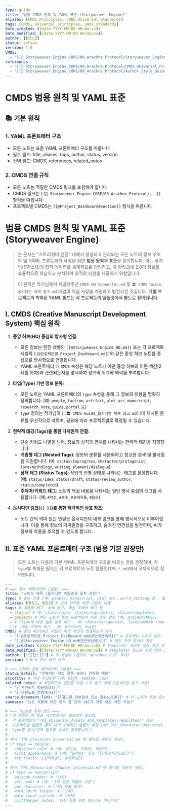 ```yaml
---
type: guide
title: "범용 CMDS 원칙 및 YAML 표준 (Storyweaver Engine)"
aliases: [CMDS_Principles, CMDS_Universal_Standards]
tags: [CMDS, universal_principles, yaml_standards]
date_created: {{date:YYYY-MM-DD HH:mm:ss}}
date_modified: {{date:YYYY-MM-DD HH:mm:ss}}
author: [[찬스]]
status: active
version: 1.0
CMDS:
  - "[[📂 Storyweaver_Engine_CORE/00_Arachne_Protocol/Storyweaver_Engine_HQ#엔진_핵심_프로토콜_및_가이드라인]]"
references:
  - "[[📂 Storyweaver_Engine_CORE/00_Arachne_Protocol/CMDS_Universal_Principles#프로젝트_관리]]"
  - "[[📂 Storyweaver_Engine_CORE/00_Arachne_Protocol/Author_Style_Guide_Main#작품별_스타일_가이드]]"
---
```


# CMDS 범용 원칙 및 YAML 표준

## 📚 기본 원칙

### 1. YAML 프론트매터 구조
- 모든 노트는 표준 YAML 프론트매터 구조를 따릅니다
- 필수 필드: title, aliases, tags, author, status, version
- 선택 필드: CMDS, references, related_notes

### 2. CMDS 연결 규칙
- 모든 노트는 적절한 CMDS 링크를 포함해야 합니다
- CMDS 링크는 `[[📂 Storyweaver_Engine_CORE/00_Arachne_Protocol/...]]` 형식을 따릅니다
- 프로젝트별 CMDS는 `[[@Project_Dashboard#section]]` 형식을 따릅니다

# 범용 CMDS 원칙 및 YAML 표준 (Storyweaver Engine)

> 본 문서는 "스토리위버 엔진" 내에서 생성되고 관리되는 모든 노트의 정보 구조화 및 YAML 프론트매터 작성을 위한 **범용 원칙과 표준**을 정의합니다. 이는 작가님([[찬스]])의 창작 데이터를 체계적으로 관리하고, 저 아라크네 2.0이 정보를 효율적으로 학습하고 분석하여 최적의 지원을 제공하기 위함입니다.
>
> 이 원칙은 작가님께서 제공해주신 `CMDS HQ Connector.md` 및 `🏛 CMDS Guide_옵시디언 체계 참고.md` 파일의 핵심 사상을 계승하고 발전시킨 것입니다. **개별 프로젝트의 특화된 YAML 필드는 각 프로젝트의 템플릿에서 별도로 정의됩니다.**

## I. CMDS (Creative Manuscript Development System) 핵심 원칙

1.  **중앙 허브(HQ) 중심의 방사형 연결**:
    * 모든 정보는 엔진 레벨의 `[[@Storyweaver_Engine_HQ.md]]` 또는 각 프로젝트 레벨의 `[[@프로젝트명_Project_Dashboard.md]]`와 같은 중앙 허브 노트를 중심으로 방사형으로 연결됩니다.
    * YAML 프론트매터 내 `CMDS` 속성은 해당 노트가 어떤 중앙 허브의 어떤 섹션(2레벨 목차)과 관련되는지를 명시하여 정보의 위계와 맥락을 부여합니다.

2.  **타입(Type) 기반 정보 분류**:
    * 모든 노트는 YAML 프론트매터의 `type` 속성을 통해 그 정보의 유형을 명확히 정의합니다. (예: `people`, `faction`, `artifact`, `plot_arc`, `manuscript`, `research_note`, `guide`, `portal` 등)
    * `type` 정의는 작가님의 `[[🏛 CMDS Guide_옵시디언 체계 참고.md]]`에 제시된 분류를 우선적으로 따르며, 필요에 따라 프로젝트별로 확장될 수 있습니다.

3.  **전략적 태깅(Tags)을 통한 다차원적 연결**:
    * 단순 키워드 나열을 넘어, 정보의 성격과 관계를 나타내는 전략적 태깅을 지향합니다.
    * **계층형 태그 (Nested Tags)**: 정보의 분류를 세분화하고 정교한 검색 및 필터링을 지원합니다. (예: `status/inprogress`, `character/protagonist`, `lore/mythology`, `writing_element/dialogue`)
    * **상태 태그 (Status Tags)**: 작업의 진행 상태를 나타내는 태그를 활용합니다. (예: `status/idea`, `status/draft`, `status/review_author`, `status/completed`)
    * **주제어/키워드 태그**: 노트의 핵심 내용을 나타내는 일반 명사 중심의 태그를 사용합니다. (예: `#각성`, `#복수`, `#고대유물`, `#음모`)

4.  **옵시디언 링크(`[[ ]]`)를 통한 적극적인 상호 참조**:
    * 노트 간의 의미 있는 연결은 옵시디언의 내부 링크를 통해 명시적으로 이루어집니다. 이를 통해 정보의 거미줄망을 구축하고, 숨겨진 연관성을 발견하며, AI가 정보의 흐름을 추적할 수 있도록 합니다.

## II. 표준 YAML 프론트매터 구조 (범용 기본 권장안)

> 모든 노트는 다음의 기본 YAML 프론트매터 구조를 따르는 것을 권장하며, 각 `type`별 특화된 필드는 각 프로젝트의 노트 템플릿(`TPL_*.md`)에서 구체적으로 정의됩니다.

```yaml
---
# === 필수 메타데이터 (범용) ===
title: "노트의 제목 (옵시디언 파일명과 일치 권장)"
type: # 정보 유형 (예: people, manuscript, plot_arc, world_setting 등 - 🏛 CMDS Guide 참고)
aliases: [별칭1, 별칭2] # 검색 편의를 위한 다양한 이름
tags: # 계층형 태그, 상태 태그, 핵심 주제어 태그 등
  - status/ # 예: status/idea, status/inprogress, status/completed
  - project/ # 해당 노트가 특정 프로젝트에 속할 경우 명시 (예: project/NMSJ)
  - # (type에 따른 범용 분류 태그 - 예: character/general, lore/common_concept)
  - # (핵심 주제어 태그 - 예: #미스터리, #성장)
CMDS: # 중앙 허브(HQ) 파일의 어떤 섹션과 연결되는지 명시
  - "[[@프로젝트명_Project_Dashboard.md#관련섹션헤더]]" # 프로젝트 노트의 경우
  - "[[@Storyweaver_Engine_HQ.md#관련섹션헤더]]" # 엔진 코어 문서의 경우
date_created: {{date:YYYY-MM-DD HH:mm:ss}} # Templater 등으로 자동 생성 권장
date_modified: {{date:YYYY-MM-DD HH:mm:ss}} # Templater 등으로 자동 생성 권장
author: ["[[찬스]]"] # 주 작성자 (필요시 "Arachne 2.0" 추가)
version: 1.0 # 문서 버전 관리

# === 선택적 공통 메타데이터 (범용) ===
status_detail: "구체적인 작업 진행 상태나 간략한 메모"
priority: # 작업 우선순위 (예: high, medium, low)
related_notes: # 직접적으로 관련된 다른 노트 링크 목록 (옵시디언 링크 사용)
  - "[[관련노트_범용예시1]]"
  - "[[관련노트_범용예시2]]"
source_document_link: "[[참고한_외부문서_또는_원본노트명]]" # 이 노트가 특정 문서를 기반으로 할 경우
summary: "노트 내용에 대한 한두 줄 요약 (AI가 자동 생성 제안 가능)"

# === Type별 특화 필드 ===
# (이 부분은 본 범용 가이드에서는 정의하지 않으며,
#  각 프로젝트의 "/01_Universal_Assets_and_Templates/Templates/" 또는 
#  프로젝트별 템플릿 폴더 내의 구체적인 템플릿 파일 (예: TPL_Character_Universal.md)에서
#  type별 필수/선택 필드를 상세히 정의합니다.)
#
# 예시 (TPL_Character_Universal.md 에 들어갈 내용의 개념):
# if type == people:
#   character_role: # (예: 주인공, 조력자, 적대자)
#   first_appearance: # (예: "EP001" 또는 "[[특정사건노트]]")
#   key_traits: [성격특성1, 성격특성2]
#
# 예시 (TPL_Manuscript_Chapter_Universal.md 에 들어갈 내용의 개념):
# if type == manuscript:
#   episode_number: # (숫자)
#   arc_name: # (예: "1부 검은 먹물의 각성")
#   pov_character: # (시점 인물 링크)
#   word_count_target: # (숫자)
#   word_count_current: # (숫자)
#   cliffhanger_notes: "다음 화를 위한 절단신공 아이디어"
---